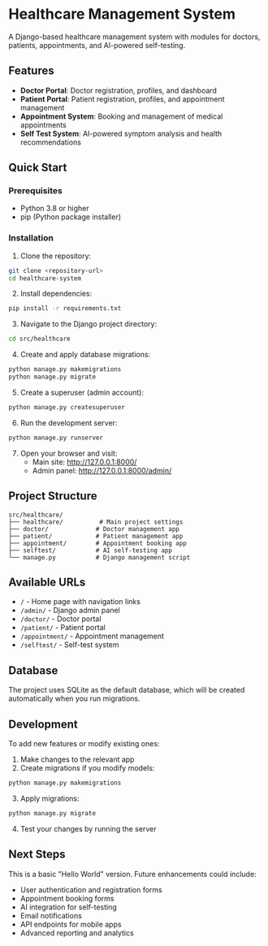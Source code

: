 # Healthcare Management System

A Django-based healthcare management system with modules for doctors, patients, appointments, and AI-powered self-testing.

## Features

- **Doctor Portal**: Doctor registration, profiles, and dashboard
- **Patient Portal**: Patient registration, profiles, and appointment management
- **Appointment System**: Booking and management of medical appointments
- **Self Test System**: AI-powered symptom analysis and health recommendations

## Quick Start

### Prerequisites

- Python 3.8 or higher
- pip (Python package installer)

### Installation

1. Clone the repository:
```bash
git clone <repository-url>
cd healthcare-system
```

2. Install dependencies:
```bash
pip install -r requirements.txt
```

3. Navigate to the Django project directory:
```bash
cd src/healthcare
```

4. Create and apply database migrations:
```bash
python manage.py makemigrations
python manage.py migrate
```

5. Create a superuser (admin account):
```bash
python manage.py createsuperuser
```

6. Run the development server:
```bash
python manage.py runserver
```

7. Open your browser and visit:
   - Main site: http://127.0.0.1:8000/
   - Admin panel: http://127.0.0.1:8000/admin/

## Project Structure

```
src/healthcare/
├── healthcare/          # Main project settings
├── doctor/             # Doctor management app
├── patient/            # Patient management app
├── appointment/        # Appointment booking app
├── selftest/           # AI self-testing app
└── manage.py           # Django management script
```

## Available URLs

- `/` - Home page with navigation links
- `/admin/` - Django admin panel
- `/doctor/` - Doctor portal
- `/patient/` - Patient portal
- `/appointment/` - Appointment management
- `/selftest/` - Self-test system

## Database

The project uses SQLite as the default database, which will be created automatically when you run migrations.

## Development

To add new features or modify existing ones:

1. Make changes to the relevant app
2. Create migrations if you modify models:
```bash
python manage.py makemigrations
```
3. Apply migrations:
```bash
python manage.py migrate
```
4. Test your changes by running the server

## Next Steps

This is a basic "Hello World" version. Future enhancements could include:

- User authentication and registration forms
- Appointment booking forms
- AI integration for self-testing
- Email notifications
- API endpoints for mobile apps
- Advanced reporting and analytics 